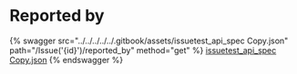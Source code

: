 # Reported by

{% swagger src="../../../../../.gitbook/assets/issuetest_api_spec   Copy.json" path="/Issue('{id}')/reported_by" method="get" %}
[issuetest_api_spec   Copy.json](<../../../../../.gitbook/assets/issuetest_api_spec   Copy.json>)
{% endswagger %}
